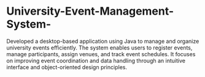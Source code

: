 # University-Event-Management-System-
Developed a desktop-based application using Java to manage and organize university events efficiently. The system enables users to register events, manage participants, assign venues, and track event schedules. It focuses on improving event coordination and data handling through an intuitive interface and object-oriented design principles.
